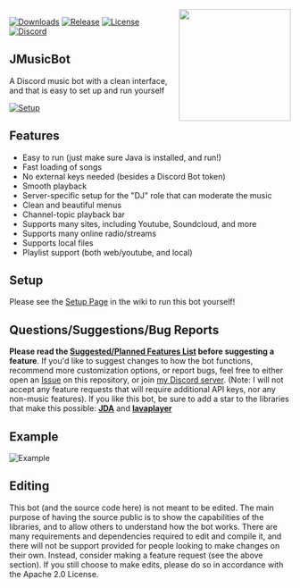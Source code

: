 <img align="right" src="https://i.imgur.com/zrE80HY.png" height="200" width="200">

[![Downloads](https://img.shields.io/github/downloads/jagrosh/MusicBot/total.svg)](https://github.com/jagrosh/MusicBot/releases/latest)
[![Release](https://img.shields.io/github/release/jagrosh/MusicBot.svg)](https://github.com/jagrosh/MusicBot/releases/latest)
[![License](https://img.shields.io/github/license/jagrosh/MusicBot.svg)](https://github.com/jagrosh/MusicBot/blob/master/LICENSE)
[![Discord](https://discordapp.com/api/guilds/147698382092238848/widget.png)](https://discord.gg/0p9LSGoRLu6Pet0k)

## JMusicBot
A Discord music bot with a clean interface, and that is easy to set up and run yourself

[![Setup](http://i.imgur.com/VvXYp5j.png)](https://github.com/jagrosh/MusicBot/wiki/Setup)

## Features
  * Easy to run (just make sure Java is installed, and run!)
  * Fast loading of songs
  * No external keys needed (besides a Discord Bot token)
  * Smooth playback
  * Server-specific setup for the "DJ" role that can moderate the music
  * Clean and beautiful menus
  * Channel-topic playback bar
  * Supports many sites, including Youtube, Soundcloud, and more
  * Supports many online radio/streams
  * Supports local files
  * Playlist support (both web/youtube, and local)

## Setup
Please see the [Setup Page](https://github.com/jagrosh/MusicBot/wiki/Setup) in the wiki to run this bot yourself!

## Questions/Suggestions/Bug Reports
**Please read the [Suggested/Planned Features List](https://github.com/jagrosh/MusicBot/projects/1) before suggesting a feature**. If you'd like to suggest changes to how the bot functions, recommend more customization options, or report bugs, feel free to either open an [Issue](https://github.com/jagrosh/MusicBot/issues) on this repository, or join [my Discord server](https://discord.gg/0p9LSGoRLu6Pet0k). (Note: I will not accept any feature requests that will require additional API keys, nor any non-music features). If you like this bot, be sure to add a star to the libraries that make this possible: [**JDA**](https://github.com/DV8FromTheWorld/JDA) and [**lavaplayer**](https://github.com/sedmelluq/lavaplayer)

## Example
![Example](https://i.imgur.com/tevrtKt.png)

## Editing
This bot (and the source code here) is not meant to be edited. The main purpose of having the source public is to show the capabilities of the libraries, and to allow others to understand how the bot works. There are many requirements and dependencies required to edit and compile it, and there will not be support provided for people looking to make changes on their own. Instead, consider making a feature request (see the above section). If you still choose to make edits, please do so in accordance with the Apache 2.0 License.
